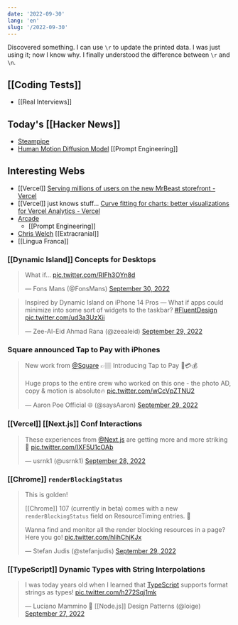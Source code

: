 ```yaml
---
date: '2022-09-30'
lang: 'en'
slug: '/2022-09-30'
---
```


Discovered something.
I can use `\r` to update the printed data.
I was just using it; now I know why.
I finally understood the difference between `\r` and `\n`.

## [[Coding Tests]]

- [[Real Interviews]]

## Today's [[Hacker News]]

- [Steampipe](https://steampipe.io/)
- [Human Motion Diffusion Model](https://guytevet.github.io/mdm-page/) [[Prompt Engineering]]

## Interesting Webs

- [[Vercel]] [Serving millions of users on the new MrBeast storefront - Vercel](https://vercel.com/blog/serving-millions-of-users-on-the-new-mrbeast-storefront)
- [[Vercel]] just knows stuff... [Curve fitting for charts: better visualizations for Vercel Analytics - Vercel](https://vercel.com/blog/curve-fitting-for-charts-better-visualizations-for-vercel-analytics)
- [Arcade](https://www.arcade.software/)
  - [[Prompt Engineering]]
- [Chris Welch](https://chriswelch.co/) [[Extracranial]]
- [[Lingua Franca]]

### [[Dynamic Island]] Concepts for Desktops

<blockquote class="twitter-tweet">
<p lang="en" dir="ltr">
What if... <a href="https://t.co/RIFh3OYn8d">pic.twitter.com/RIFh3OYn8d</a>
</p>
&mdash; Fons Mans (@FonsMans) <a href="https://twitter.com/FonsMans/status/1575666743795716096?ref_src=twsrc%5Etfw">September 30, 2022</a>
</blockquote>

<blockquote class="twitter-tweet">
<p lang="en" dir="ltr">
Inspired by Dynamic Island on iPhone 14 Pros — What if apps could minimize into some sort of widgets to the taskbar? <a href="https://twitter.com/hashtag/FluentDesign?src=hash&amp;ref_src=twsrc%5Etfw">#FluentDesign</a> <a href="https://t.co/ud3a3UzXii">pic.twitter.com/ud3a3UzXii</a>
</p>
&mdash; Zee-Al-Eid Ahmad Rana (@zeealeid) <a href="https://twitter.com/zeealeid/status/1575501472917204992?ref_src=twsrc%5Etfw">September 29, 2022</a>
</blockquote>

### Square announced Tap to Pay with iPhones

<blockquote class="twitter-tweet">
<p lang="en" dir="ltr">
New work from <a href="https://twitter.com/Square?ref_src=twsrc%5Etfw">@Square</a> 👉🏽 Introducing Tap to Pay 📱💳💰 <br/><br/>Huge props to the entire crew who worked on this one - the photo AD, copy &amp; motion is absolute🔥 <a href="https://t.co/wCcVpZTNU2">pic.twitter.com/wCcVpZTNU2</a>
</p>
&mdash; Aaron Poe Official 🌐 (@saysAaron) <a href="https://twitter.com/saysAaron/status/1575288347584446470?ref_src=twsrc%5Etfw">September 29, 2022</a>
</blockquote>

### [[Vercel]] [[Next.js]] Conf Interactions

> These experiences from [@Next.js](https://twitter.com/nextjs?ref_src=twsrc%5Etfw) are getting more and more striking 🖤 [pic.twitter.com/IXF5U1cOAb](https://t.co/IXF5U1cOAb)
>
> — usrnk1 (@usrnk1) [September 28, 2022](https://twitter.com/usrnk1/status/1575160233739296769?ref_src=twsrc%5Etfw)

### [[Chrome]] `renderBlockingStatus`

> This is golden!
>
> [[Chrome]] 107 (currently in beta) comes with a new `renderBlockingStatus` field on ResourceTiming entries. 👏
>
> Wanna find and monitor all the render blocking resources in a page? Here you go! [pic.twitter.com/hlihChjKJx](https://t.co/hlihChjKJx)
>
> — Stefan Judis (@stefanjudis) [September 29, 2022](https://twitter.com/stefanjudis/status/1575600243277955072?ref_src=twsrc%5Etfw)

### [[TypeScript]] Dynamic Types with String Interpolations

> I was today years old when I learned that [TypeScript](https://twitter.com/hashtag/TypeScript?src=hash&ref_src=twsrc%5Etfw) supports format strings as types! [pic.twitter.com/h272Sqj1mk](https://t.co/h272Sqj1mk)
>
> — Luciano Mammino 📕 [[Node.js]] Design Patterns (@loige) [September 27, 2022](https://twitter.com/loige/status/1574800290481672194?ref_src=twsrc%5Etfw)

